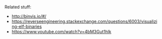 Related stuff:
  - http://binvis.io/#/
  - https://reverseengineering.stackexchange.com/questions/6003/visualizing-elf-binaries
  - https://www.youtube.com/watch?v=4bM3Gut1hIk
